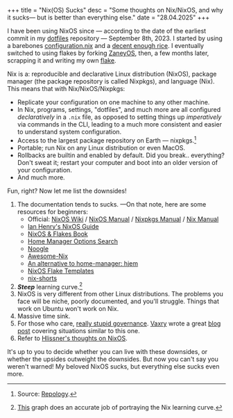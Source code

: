 +++
title = "Nix(OS) Sucks"
desc = "Some thoughts on Nix/NixOS, and why it sucks— but is better than everything else."
date = "28.04.2025"
+++

I have been using NixOS since — according to the date of the earliest commit in my [dotfiles](https://orangc.net/dots) repository — September 8th, 2023. I started by using a barebones [configuration.nix](https://github.com/orangci/dots/blob/OldNixKDE/etc/nixos/configuration.nix) and a [decent enough rice](../assets/old-nix-kde-rice.png). I eventually switched to using flakes by forking [ZaneyOS](https://gitlab.com/Zaney/zaneyos), then, a few months later, scrapping it and writing my own [flake](https://orangc.net/dots).

Nix is a: reproducible and declarative Linux distribution (NixOS), package manager (the package repository is called Nixpkgs), and language (Nix). This means that with Nix/NixOS/Nixpkgs:

- Replicate your configuration on one machine to any other machine.
- In Nix, programs, settings, "dotfiles", and much more are all configured *declaratively* in a `.nix` file, as opposed to setting things up *imperatively* via commands in the CLI, leading to a much more consistent and easier to understand system configuration.
- Access to the largest package repository on Earth — nixpkgs.[^1]
- Portable; run Nix on any Linux distribution or even MacOS.
- Rollbacks are builtin and enabled by default. Did you break.. everything? Don't sweat it; restart your computer and boot into an older version of your configuration.
- And much more.

Fun, right? Now let me list the downsides!

1. The documentation tends to sucks. —On that note, here are some resources for beginners:
    - Official: [NixOS Wiki](https://wiki.nixos.org/wiki/NixOS_Wiki) / [NixOS Manual](https://nixos.org/manual/nixos/unstable/) / [Nixpkgs Manual](https://nixos.org/manual/nixpkgs/unstable/) / [Nix Manual](https://nix.dev/manual/nix/2.28/)
    - [Ian Henry's NixOS Guide](https://ianthehenry.com/posts/how-to-learn-nix/introduction/)
    - [NixOS & Flakes Book](https://nixos-and-flakes.thiscute.world/)
    - [Home Manager Options Search](https://nix-community.github.io/home-manager/options.xhtml)
    - [Noogle](https://noogle.dev)
    - [Awesome-Nix](https://nix-community.github.io/awesome-nix/)
    - [An alternative to home-manager: hjem](https://github.com/feel-co/hjem/)
    - [NixOS Flake Templates](https://github.com/NixOS/templates)
    - [nix-shorts](https://github.com/justinwoo/nix-shorts)
2. ***Steep*** learning curve.[^2]
3. NixOS is very different from other Linux distributions. The problems you face will be niche, poorly documented, and you'll struggle. Things that work on Ubuntu won't work on Nix.
4. Massive time sink. 
5. For those who care, [really stupid governance](https://lunduke.locals.com/post/5819317/nixos-commits-a-purge-of-nazi-contributors-forces-abdication-of-founder). [Vaxry](https://vaxry.net) wrote a great [blog post](https://blog.vaxry.net/articles/2023-inclusiveActivists) covering situations similar to this one.
6. Refer to [Hlissner's thoughts on NixOS](https://github.com/hlissner/dotfiles?tab=readme-ov-file#frequently-asked-questions).

It's up to you to decide whether you can live with these downsides, or whether the upsides outweight the downsides. But now you can't say you weren't warned! My beloved NixOS sucks, but everything else sucks even more.

[^1]: Source: [Repology](https://repology.org/repositories/statistics/total).
[^2]: [This](../assets/nix-learning-curve-of-doom.png) graph does an accurate job of portraying the Nix learning curve.